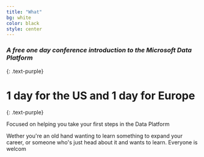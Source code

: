 ```yaml
---
title: "What"
bg: white
color: black
style: center
---
```


### *A free one day conference introduction to the Microsoft Data Platform*
{: .text-purple}

<span class="fa-stack subtlecircle" style="font-size:100px; background:rgba(255,166,0,0.1)">
  <i class="fa fa-circle fa-stack-2x text-white"></i>
  <i class="fa fa-cloud fa-stack-1x text-orange"></i>
</span>

# 1 day for the US and 1 day for Europe
{: .text-purple}

Focused on helping you take your first steps in the Data Platform

Wether you're an old hand wanting to learn something to expand your career, or someone who's just head about it and wants to learn. Everyone is welcom

